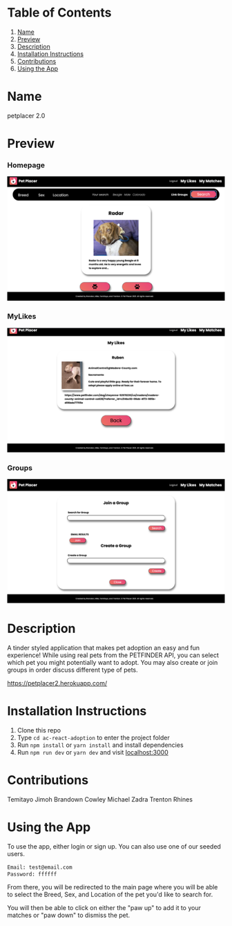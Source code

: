 # Table of Contents
1. [Name](#Name)
2. [Preview](#Preview)
2. [Description](#Description)
3. [Installation Instructions](#Installation-Instructions)
4. [Contributions](#Contributions)
5. [Using the App](#UsingTheApp)


# Name
 petplacer 2.0

 # Preview

 ### Homepage
 ![Preview](images/HomePage.png)

 ### MyLikes
 ![Preview](images/Likes.png) 

 ### Groups
 ![Preview](images/CreateGroup.png)

# Description
A tinder styled application that makes pet adoption an easy and fun experience! While using real pets from the PETFINDER API, you can select which pet you might potentially want to adopt. You may also create or join groups in order discuss different type of pets.

https://petplacer2.herokuapp.com/

# Installation Instructions
1. Clone this repo
2. Type `cd ac-react-adoption` to enter the project folder
3. Run `npm install` or `yarn install` and install dependencies
4. Run `npm run dev` or `yarn dev` and visit [localhost:3000](http://localhost:3000)

# Contributions
 Temitayo Jimoh
 Brandown Cowley
 Michael Zadra
 Trenton Rhines

# Using the App
 To use the app, either login or sign up. You can also use one of our seeded users.
 ```
Email: test@email.com
Password: ffffff

```
From there, you will be redirected to the main page where you will be able to select the Breed, Sex, and Location of the pet you'd like to search for.

You will then be able to click on either the "paw up" to add it to your matches or "paw down" to dismiss the pet.